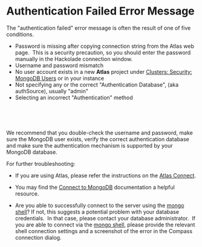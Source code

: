 # Authentication Failed Error Message

The "authentication failed" error message is often the result of one of five conditions.

* Password is missing after copying connection string from the Atlas web page.  This is a security precaution, so you should enter the password manually in the Hackolade connection window.
* Username and password mismatch
* No user account exists in a new **Atlas** project under [Clusters: Security: MongoDB Users](<https://docs.atlas.mongodb.com/security-add-mongodb-users/>) or in your instance
* Not specifying any or the correct "Authentication Database", (aka authSource), usually "admin"
* Selecting an incorrect "Authentication" method

&nbsp;

&nbsp;

We recommend that you double-check the username and password, make sure the MongoDB user exists, verify the correct authentication database and make sure the authentication mechanism is supported by your MongoDB database.

For further troubleshooting:

* If you are using Atlas, please refer the instructions on the [Atlas Connect](<https://docs.atlas.mongodb.com/compass-connection/>).
- You may find the [Connect to MongoDB](<https://docs.mongodb.com/compass/current/connect/>) documentation a helpful resource.
* Are you able to successfully connect to the server using the [mongo shell](<https://docs.mongodb.com/manual/mongo/>)? If not, this suggests a potential problem with your database credentials.  In that case, please contact your database administrator.  If you are able to connect via the [mongo shell](<https://docs.mongodb.com/manual/mongo/>), please provide the relevant shell connection settings and a screenshot of the error in the Compass connection dialog.

&nbsp;

